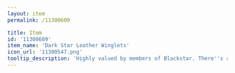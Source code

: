 ```yaml
---
layout: item
permalink: /11300609

title: Item
id: '11300609'
item_name: 'Dark Star Leather Winglets'
icon_url: '11300547.png'
tooltip_description: 'Highly valued by members of Blackstar. There''s a hidden black star engraved on this.'
---
```

